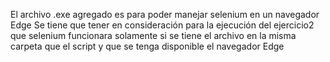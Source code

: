 El archivo .exe agregado es para poder manejar selenium en un navegador Edge
Se tiene que tener en consideración para la ejecución del ejercicio2 que selenium funcionara solamente si se tiene el archivo en la misma carpeta que el script y que se tenga disponible el navegador Edge

